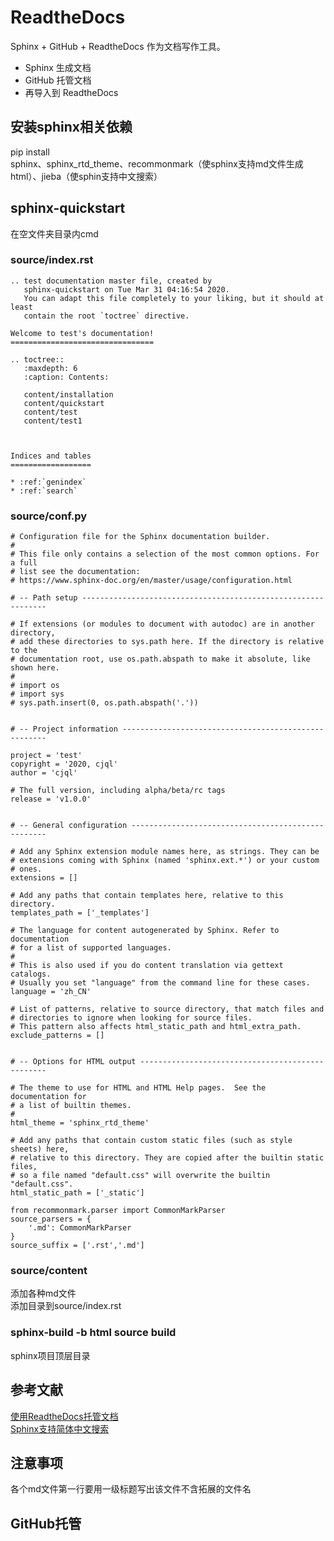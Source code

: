 # ReadtheDocs  
Sphinx + GitHub + ReadtheDocs 作为文档写作工具。  
* Sphinx 生成文档  
* GitHub 托管文档  
* 再导入到 ReadtheDocs  
## 安装sphinx相关依赖  
pip install  
sphinx、sphinx_rtd_theme、recommonmark（使sphinx支持md文件生成html）、jieba（使sphin支持中文搜索）  
## sphinx-quickstart  
在空文件夹目录内cmd  
### source/index.rst  
```  
.. test documentation master file, created by  
   sphinx-quickstart on Tue Mar 31 04:16:54 2020.  
   You can adapt this file completely to your liking, but it should at least  
   contain the root `toctree` directive.  

Welcome to test's documentation!  
================================  

.. toctree::  
   :maxdepth: 6  
   :caption: Contents:  

   content/installation  
   content/quickstart  
   content/test  
   content/test1  



Indices and tables  
==================  

* :ref:`genindex`  
* :ref:`search`  
```  
### source/conf.py  
```  
# Configuration file for the Sphinx documentation builder.  
#  
# This file only contains a selection of the most common options. For a full  
# list see the documentation:  
# https://www.sphinx-doc.org/en/master/usage/configuration.html  

# -- Path setup --------------------------------------------------------------  

# If extensions (or modules to document with autodoc) are in another directory,  
# add these directories to sys.path here. If the directory is relative to the  
# documentation root, use os.path.abspath to make it absolute, like shown here.  
#  
# import os  
# import sys  
# sys.path.insert(0, os.path.abspath('.'))  


# -- Project information -----------------------------------------------------  

project = 'test'  
copyright = '2020, cjql'  
author = 'cjql'  

# The full version, including alpha/beta/rc tags  
release = 'v1.0.0'  


# -- General configuration ---------------------------------------------------  

# Add any Sphinx extension module names here, as strings. They can be  
# extensions coming with Sphinx (named 'sphinx.ext.*') or your custom  
# ones.  
extensions = []  

# Add any paths that contain templates here, relative to this directory.  
templates_path = ['_templates']  

# The language for content autogenerated by Sphinx. Refer to documentation  
# for a list of supported languages.  
#  
# This is also used if you do content translation via gettext catalogs.  
# Usually you set "language" from the command line for these cases.  
language = 'zh_CN'  

# List of patterns, relative to source directory, that match files and  
# directories to ignore when looking for source files.  
# This pattern also affects html_static_path and html_extra_path.  
exclude_patterns = []  


# -- Options for HTML output -------------------------------------------------  

# The theme to use for HTML and HTML Help pages.  See the documentation for  
# a list of builtin themes.  
#  
html_theme = 'sphinx_rtd_theme'  

# Add any paths that contain custom static files (such as style sheets) here,  
# relative to this directory. They are copied after the builtin static files,  
# so a file named "default.css" will overwrite the builtin "default.css".  
html_static_path = ['_static']  

from recommonmark.parser import CommonMarkParser  
source_parsers = {  
    '.md': CommonMarkParser  
}  
source_suffix = ['.rst','.md']  
```  
### source/content  
添加各种md文件  
添加目录到source/index.rst  
### sphinx-build -b html source build  
sphinx项目顶层目录  
## 参考文献  
[使用ReadtheDocs托管文档](https://www.xncoding.com/2017/01/22/fullstack/readthedoc.html)  
[Sphinx支持简体中文搜索](https://www.jianshu.com/p/d99f1b399ddc)  
## 注意事项  
各个md文件第一行要用一级标题写出该文件不含拓展的文件名  
## GitHub托管  